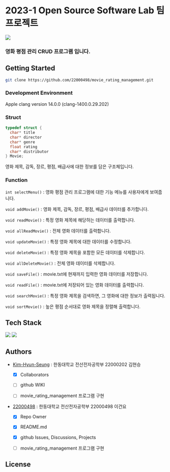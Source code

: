 # 2023-1 Open Source Software Lab 팀 프로젝트

![](https://cdn.pixabay.com/photo/2016/01/22/08/17/banner-1155437_1280.png)

### 영화 평점 관리 CRUD 프로그램 입니다.

## Getting Started
```zsh 
git clone https://github.com/22000498/movie_rating_management.git
```
### Development Environment
Apple clang version 14.0.0 (clang-1400.0.29.202)

### Struct
```C
typedef struct {
  char* title
  char* director
  char* genre
  float rating
  char* distributor
} Movie;
```
영화 제목, 감독, 장르, 평점, 배급사에 대한 정보를 담은 구조체입니다.
### Function
```int selectMenu()``` : 영화 평점 관리 프로그램에 대한 기능 메뉴를 사용자에게 보여줍니다.

```void addMovie()``` : 영화 제목, 감독, 장르, 평점, 배급사 데이터를 추가합니다. 

```void readMovie()``` : 특정 영화 제목에 해당하는 데이터를 출력합니다. 

```void allReadMovie()``` : 전체 영화 데이터를 출력합니다. 

```void updateMovie()``` : 특정 영화 제목에 대한 데이터를 수정합니다.

```void deleteMovie()``` : 특정 영화 제목을 포함한 모든 데이터를 삭제합니다.

```void allDeleteMovie()``` : 전체 영화 데이터를 삭제합니다.

```void saveFile()``` : movie.txt에 현재까지 입력한 영화 데이터를 저장합니다.

```void readFile()``` : movie.txt에 저장되어 있는 영화 데이터를 출력합니다.

```void searchMovie()``` : 특정 영화 제목을 검색하면, 그 영화에 대한 정보가 출력됩니다.

```void sortMovie()``` : 높은 평점 순서대로 영화 제목을 정렬해 출력합니다.

## Tech Stack
<img src="https://img.shields.io/badge/c-00599C?style=for-the-badge&logo=c%2B%2B&logoColor=white"> <img src="https://img.shields.io/badge/git-F05032?style=for-the-badge&logo=git&logoColor=white">

## Authors
* [Kim-Hyun-Seung](https://github.com/Kim-Hyun-Seung) : 한동대학교 전산전자공학부 22000202 김현승

  - [X] Collaborators
  
  - [ ] github WIKI
  
  - [ ] movie_rating_management 프로그램 구현
  
* [22000498](https://github.com/22000498) : 한동대학교 전산전자공학부 22000498 이건요

  - [X] Repo Owner
  
  - [X] README.md
  
  - [X] github Issues, Discussions, Projects
  
  - [ ] movie_rating_management 프로그램 구현

## License
